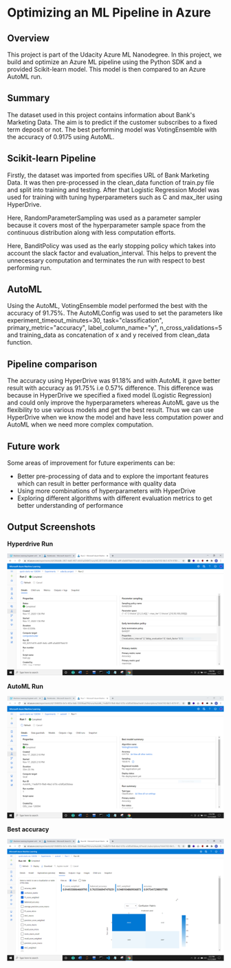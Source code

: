 # Optimizing an ML Pipeline in Azure

## Overview
This project is part of the Udacity Azure ML Nanodegree.
In this project, we build and optimize an Azure ML pipeline using the Python SDK and a provided Scikit-learn model.
This model is then compared to an Azure AutoML run.

## Summary
The dataset used in this project contains information about Bank's Marketing Data. The aim is to predict if the customer subscribes to a fixed term deposit or not.
The best performing model was VotingEnsemble with the accuracy of 0.9175 using AutoML.

## Scikit-learn Pipeline
Firstly, the dataset was imported from specifies URL of Bank Marketing Data. It was then pre-processed in the clean_data function of train.py file and split into training and testing. After that Logistic Regression Model was used for training with tuning hyperparameters such as C and max_iter using HyperDrive.

Here, RandomParameterSampling was used as a parameter sampler because it covers most of the hyperparameter sample space from the continuous distribution along with less computation efforts.

Here, BanditPolicy was used as the early stopping policy which takes into account the slack factor and evaluation_interval. This helps to prevent the unnecessary computation and terminates the run with respect to best performing run.

## AutoML
Using the AutoML, VotingEnsemble model performed the best with the accuracy of 91.75%. The AutoMLConfig was used to set the parameters like experiment_timeout_minutes=30, task="classification", primary_metric="accuracy", label_column_name="y", n_cross_validations=5 and training_data as concatenation of x and y received from clean_data function.

## Pipeline comparison
The accuracy using HyperDrive was 91.18% and with AutoML it gave better result with accuracy as 91.75% i.e 0.57% difference. This difference was because in HyperDrive we specified a fixed model (Logistic Regression) and could only improve the hyperparameters whereas AutoML gave us the flexibility to use various models and get the best result. Thus we can use HyperDrive when we know the model and have less computation power and AutoML when we need more complex computation. 

## Future work
Some areas of improvement for future experiments can be:
- Better pre-processing of data and to explore the important features which can result in better performance with quality data
- Using more combinations of hyperparameters with HyperDrive
- Exploring different algorithms with different evaluation metrics to get better understanding of performance

## Output Screenshots

**Hyperdrive Run**

<img src="Screenshots/HyperDrive_run.PNG" alt="HyperDrive Run">

**AutoML Run**

<img src="Screenshots/autoML_run.PNG" alt="AutoML Run">

**Best accuracy**

<img src="Screenshots/best_accuracy.PNG" alt="Best Accuracy">

